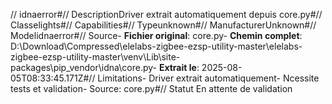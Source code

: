 // idnaerror#// DescriptionDriver extrait automatiquement depuis core.py#// Classelights#// Capabilities#// Typeunknown#// ManufacturerUnknown#// Modelidnaerror#// Source- **Fichier original**: core.py- **Chemin complet**: D:\Download\Compressed\elelabs-zigbee-ezsp-utility-master\elelabs-zigbee-ezsp-utility-master\venv\Lib\site-packages\pip\_vendor\idna\core.py- **Extrait le**: 2025-08-05T08:33:45.171Z#// Limitations- Driver extrait automatiquement- Ncessite tests et validation- Source: core.py#// Statut En attente de validation